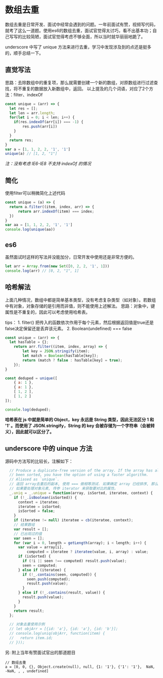 # 数组去重

数组去重是日常开发、面试中经常会遇到的问题。一年前面试有赞，视频写代码，就考了这么一道题。使用es6的数组去重，面试官觉得太讨巧，看不出基本功；自己写写的比较简陋，面试官觉得考虑不够全面，所以当时就华丽丽地跪了。

underscore 中写了 unique 方法来进行去重，学习中发现涉及到的点还是挺多的，顺手总结一下。

## 直觉写法

思路：去除数组中的重复项，那么就需要创建一个新的数组，对原数组进行过滤查找，将不重复的数据放入新数组中，返回。
以上提及的几个词语，对应了2个方法：filter、indexOf

```js
const unique = (arr) => {
  let res = [];
  let len = arr.length;
  for(let i = 0; i < len; i++) {
    if(res.indexOf(arr[i]) === -1) {
        res.push(arr[i])
    }
  }
  return res;
}
var a = [1, 1, 2, 2, '1', '1']
unique(a) // [1, 2, "1"]
```
*注：没有考虑 IE6-IE8 不支持 indexOf 的情况*

## 简化

使用filter可以稍微简化上述代码

```js
const unique = (a) => {
  return a.filter((item, index, arr) => {
      return arr.indexOf(item) === index;
  })
}
var aa = [1, 1, 2, 2, '1', '1']
console.log(unique(aa))
```
## es6
虽然面试时这样的写法并没能加分，日常开发中使用还是非常方便的。

```js
let arr = Array.from(new Set([0, 2, 2, '1', 1]))
console.log(arr) // [0, 2, "1", 1]
```

## 哈希解法
上面几种情况，数组中都是简单基本类型，没有考虑复杂类型（如对象）。若数组中有对象，对象存储的是引用而非值，则不能使用上述解法。
思路：对象中，键属性是不重复的，因此可以考虑使用哈希表。

tips： 1. filter() 把传入的函数依次作用于每个元素，然后根据返回值是true还是false决定保留还是丢弃该元素。 
       2. Boolean(undefined) === false

```js
const unique = (arr) => {
  let hasTable = {};
	return arr.filter((item, index, array) => {
		let key = JSON.stringify(item);
		let match = Boolean(hasTable[key]);
		return (match ? false : hasTable[key] = true);
	});
}

const deduped = unique([
	{ a: 1 },
	{ a: 1 },
	[ 1, 2 ],
	[ 1, 2 ]
]);

console.log(deduped); 
```
**哈希表在 js 中就是简单的 Object，key 永远是 String 类型，因此无法区分 1 和 '1' 。而使用了 JSON.stringify，String 的 key 会被存储为一个字符串（会被转义），因此就可以区分了。**

## underscore 中的 uinque 方法

源码中方法写的比较长，注解如下：

```js
  // Produce a duplicate-free version of the array. If the array has already
  // been sorted, you have the option of using a faster algorithm.
  // Aliased as `unique`.
  // 返回 array去重后的副本, 使用 === 做相等测试. 如果确定 array 已经排序, 那么给 isSorted 参数传递 true值, 此函数将运行的更快的算法（元素和数组前一个元素比较）。
  // 如果要处理对象元素, 传参 iterator 来获取要对比的属性。
  _.uniq = _.unique = function(array, isSorted, iteratee, context) {
    if (!_.isBoolean(isSorted)) {
      context = iteratee;
      iteratee = isSorted;
      isSorted = false;
    }
    if (iteratee != null) iteratee = cb(iteratee, context);
    // 结果数组
    var result = [];
    // 已出现过的值
    var seen = [];
    for (var i = 0, length = getLength(array); i < length; i++) {
      var value = array[i],
          computed = iteratee ? iteratee(value, i, array) : value;
      if (isSorted) {
        if (!i || seen !== computed) result.push(value);
        seen = computed;
      } else if (iteratee) {
        if (!_.contains(seen, computed)) {
          seen.push(computed);
          result.push(value);
        }
      } else if (!_.contains(result, value)) {
        result.push(value);
      }
    }
    return result;
  };
  
  // 对象去重使用示例
  // let objArr = [{id: 'a'}, {id: 'a'}, {id: 'b'}];
  // console.log(uniq(objArr, function(item) {
  //   return item.id;
  // }));
```

另: 附上当年有赞面试官出的那道题目

```
// 数组去重
a = [0, 0, {}, Object.create(null), null, {1: '1'}, {'1': '1'},  NaN, -NaN, , , undefined]
```
